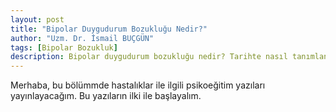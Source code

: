 ```yaml
---
layout: post
title: "Bipolar Duygudurum Bozukluğu Nedir?"
author: "Uzm. Dr. İsmail BUÇGÜN"
tags: [Bipolar Bozukluk]
description: Bipolar duygudurum bozukluğu nedir? Tarihte nasıl tanımlanmıştır? Bipolar ne anlama gelmektedir?
---
```


Merhaba, bu bölümmde hastalıklar ile ilgili psikoeğitim yazıları yayınlayacağım. Bu yazıların ilki ile başlayalım.
